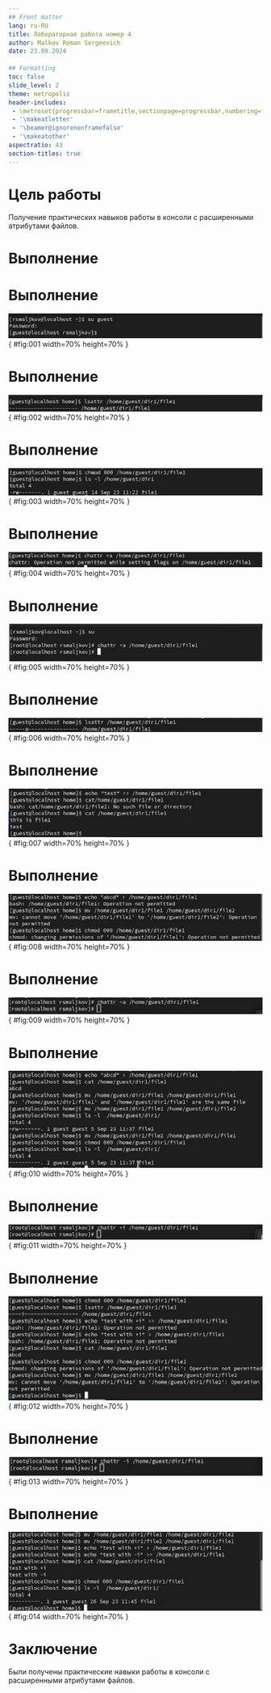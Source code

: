 ```yaml
---
## Front matter
lang: ru-RU
title: Лабораторная работа номер 4
author: Malkov Roman Sergeevich
date: 23.09.2024

## Formatting
toc: false
slide_level: 2
theme: metropolis
header-includes: 
 - \metroset{progressbar=frametitle,sectionpage=progressbar,numbering=fraction}
 - '\makeatletter'
 - '\beamer@ignorenonframefalse'
 - '\makeatother'
aspectratio: 43
section-titles: true
---
```


# Цель работы

Получение практических навыков работы в консоли с расширенными атрибутами файлов.

# Выполнение

# Выполнение

![Вход в учетную запись](Screens/Screenshot_1.PNG){ #fig:001 width=70% height=70% }

# Выполнение

![Просмотр атрибутов](Screens/Screenshot_2.PNG){ #fig:002 width=70% height=70% }

# Выполнение

![Установка прав для file1](Screens/Screenshot_3.PNG){ #fig:003 width=70% height=70% }

# Выполнение

![Установка атрибута от имени guest](Screens/Screenshot_4.PNG){ #fig:004 width=70% height=70% }
 
# Выполнение

![Установка атрибута от имени суперпользователя](Screens/Screenshot_5.PNG){ #fig:005 width=70% height=70% }

# Выполнение

![Просмотр атрибутов от имени guest](Screens/Screenshot_6.PNG){ #fig:006 width=70% height=70% }

# Выполнение

![Дозапись в file1 и проверка](Screens/Screenshot_7.PNG){ #fig:007 width=70% height=70% }

# Выполнение

![Перезапись, прееименования, изменение прав](Screens/Screenshot_8.PNG){ #fig:008 width=70% height=70% }

# Выполнение
 
![Удаление атрибута](Screens/Screenshot_9.PNG){ #fig:009 width=70% height=70% }

# Выполнение

![Выполнение неудавшихся действий](Screens/Screenshot_10.PNG){ #fig:010 width=70% height=70% }

# Выполнение

![Установка атрибута i](Screens/Screenshot_11.PNG){ #fig:011 width=70% height=70% }
 
# Выполнение

![Выполнение всех шагов](Screens/Screenshot_12.PNG){ #fig:012 width=70% height=70% }

# Выполнение

![Удаление атрибута i](Screens/Screenshot_13.PNG){ #fig:013 width=70% height=70% }

# Выполнение

![Выполнение неудавшихся действий](Screens/Screenshot_14.PNG){ #fig:014 width=70% height=70% }

# Заключение

Были получены практические навыки работы в консоли с расширенными атрибутами файлов.